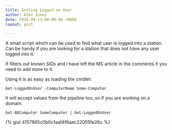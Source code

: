 ```yaml
---
title: Getting Logged on User
author: Alex Innes
date: 2018-09-13 00:00:00 +0000
layout: post

---
```

A small script which can be used to find what user is logged into a station. Can be handy if you are looking for a station that does not have any user logged into it.

<!--more-->

If filters out known SIDs and I have left the MS article in the comments if you need to add more to it.

Using it is as easy as loading the cmdlet:

    Get-LoggedOnUser -ComputerName Some-Computer

It will accept values from the pipeline too, so if you are working on a domain:

    Get-ADComputer SomeComputer | Get-LoggedOnUser

{% gist 4157865c0b0c1aaf4f6aec22055fe26c %}